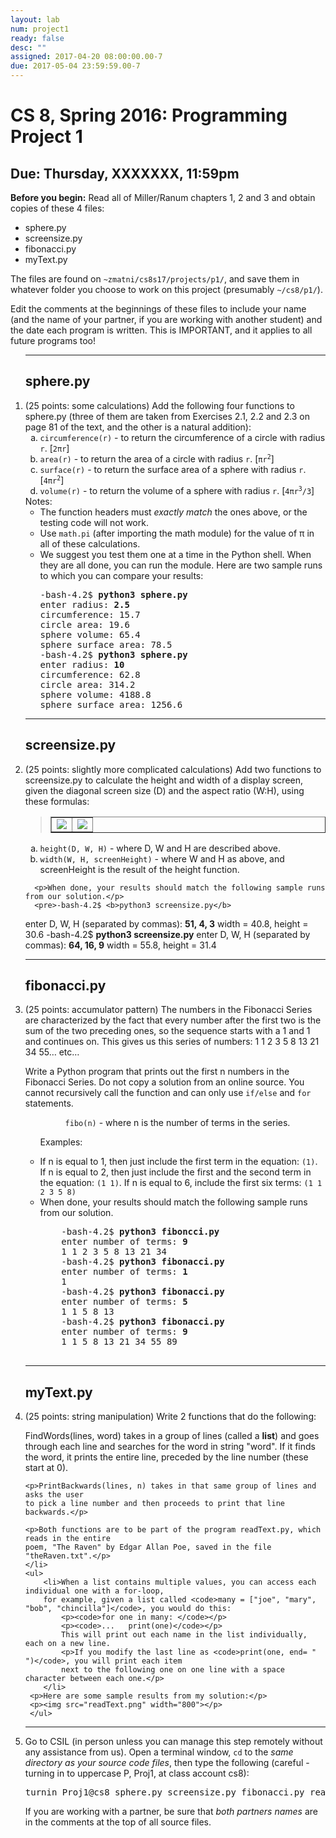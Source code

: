```yaml
---
layout: lab
num: project1
ready: false
desc: ""
assigned: 2017-04-20 08:00:00.00-7
due: 2017-05-04 23:59:59.00-7
---
```

<div markdown="1">

<h1>CS 8, Spring 2016: Programming Project 1</h1>
<h2>Due: Thursday, XXXXXXX, 11:59pm</h2>

<strong>Before you begin:</strong>
Read all of Miller/Ranum chapters 1, 2 and 3 and obtain copies of these 4 files:
<ul>
    <li>sphere.py</li>
    <li>screensize.py</li>
    <li>fibonacci.py</li>
    <li>myText.py</li>
</ul>
	
The files are found on <code>~zmatni/cs8s17/projects/p1/</code>, and save
them in whatever folder you choose to work on this project (presumably <code>~/cs8/p1/</code>).
  
Edit the comments at the beginnings of these files to include your name (and the name of your partner, 
if you are working with another student) and the date each program is written.
This is IMPORTANT, and it applies to all future programs too!

<ol>

<hr>
<!-- PART 1-->
<h2>sphere.py</h2>
  <li>(25 points: some calculations) Add the following four functions to sphere.py (three of them are taken from
      Exercises 2.1, 2.2 and 2.3 on page 81 of the text, and the other is a natural addition):
    <ol type="a">
      <li><code>circumference(r)</code> - to return the circumference of a circle with radius
          <code>r</code>. [<code>2&pi;r</code>]</li>
      <li><code>area(r)</code> - to return the area of a circle with radius <code>r</code>.
          [<code>&pi;r<sup>2</sup></code>]</li>
      <li><code>surface(r)</code> - to return the surface area of a sphere with radius
          <code>r</code>. [<code>4&pi;r<sup>2</sup></code>]</li>
      <li><code>volume(r)</code> - to return the volume of a sphere with radius
          <code>r</code>. [<code>4&pi;r<sup>3</sup>/3</code>]</li>
    </ol>
    Notes:
    <ul type="circle">
      <li>The function headers must <em>exactly match</em> the ones above, or the testing code
          will not work.</li>
      <li>Use <code>math.pi</code> (after importing the math module) for the value of &pi; in all of
          these calculations.</li>
      <li>We suggest you test them one at a time in the Python shell. When they are all done, you
          can run the module. Here are two sample runs to which you can compare your results:
      <pre>-bash-4.2$ <b>python3 sphere.py</b> 
enter radius: <b>2.5</b>
circumference: 15.7
circle area: 19.6
sphere volume: 65.4
sphere surface area: 78.5
-bash-4.2$ <b>python3 sphere.py</b> 
enter radius: <b>10</b>
circumference: 62.8
circle area: 314.2
sphere volume: 4188.8
sphere surface area: 1256.6</pre></li>
    </ul>

<hr>
<!-- PART 2-->
<h2>screensize.py</h2>
  <li>(25 points: slightly more complicated calculations) Add two functions to screensize.py to calculate the height and width of a display
      screen, given the diagonal screen size (D) and the aspect ratio (W:H), using these formulas:
      <blockquote><table border="1" cellpadding="5"><tr>
      <td width="50%"><img src="heighteq.png"></td>
      <td width="50%"><img src="widtheq.png"></td>
      </tr></table></blockquote>
      <ol type="a">
        <li><code>height(D, W, H)</code> - where D, W and H are described above.</li>
        <li><code>width(W, H, screenHeight)</code> - where W and H as above, and screenHeight is the result of
           the height function.</li>
      </ol>

      <p>When done, your results should match the following sample runs from our solution.</p>
      <pre>-bash-4.2$ <b>python3 screensize.py</b> 
enter D, W, H (separated by commas): <b>51, 4, 3</b>
width = 40.8, height = 30.6
-bash-4.2$ <b>python3 screensize.py</b> 
enter D, W, H (separated by commas): <b>64, 16, 9</b>
width = 55.8, height = 31.4</pre></li>

<hr>
<!-- PART 3-->
<h2>fibonacci.py</h2>
  <li>(25 points: accumulator pattern) The numbers in the Fibonacci Series are characterized by the fact that 
  every number after the first two is the sum of the two preceding ones, so the sequence starts with a 1 and 1 
  and continues on. This gives us this series of numbers: 1 1 2 3 5 8 13 21 34 55… etc…
  <p>Write a Python program that prints out the first n numbers in the Fibonacci Series. Do not copy a solution from 
  an online source. You cannot recursively call the function and can only use <code>if/else</code> and <code>for</code> statements.</p>

<ul type="circle">
     <dl><dd><code>fibo(n)</code> - where n is the number of terms in the series.</dd></dl>
	 <p>Examples:</p>
     <li>If n is equal to 1, then just include the first term in the equation: <code>(1)</code>.
         If n is equal to 2, then just include the first and the second term in the equation: <code>(1 1)</code>.
         If n is equal to 6, include the first six terms: <code>(1 1 2 3 5 8)</code>
     </li>
     <li>When done, your results should match the following sample runs from our solution.
     <pre>
	-bash-4.2$ <strong>python3 fiboncci.py</strong> 
	enter number of terms: <b>9</b>
	1 1 2 3 5 8 13 21 34
	-bash-4.2$ <strong>python3 fibonacci.py</strong>
	enter number of terms: <b>1</b> 
	1
	-bash-4.2$ <strong>python3 fibonacci.py</strong>
	enter number of terms: <b>5</b>
	1 1 5 8 13
	-bash-4.2$ <strong>python3 fibonacci.py</strong>
	enter number of terms: <b>9</b>
	1 1 5 8 13 21 34 55 89
	</pre>
	</li>
</ul>

<hr>
<!-- PART 4-->
<h2>myText.py</h2>
  	<li>(25 points: string manipulation) Write 2 functions that do the following:
  	<p>FindWords(lines, word) takes in a group of lines (called a <b>list</b>) 
	and goes through each line and searches for the word in string "word". If it finds 
	the word, it prints the entire line, preceded by the line number (these start at 0).</p>
	
	<p>PrintBackwards(lines, n) takes in that same group of lines and asks the user 
	to pick a line number and then proceeds to print that line backwards.</p>

	<p>Both functions are to be part of the program readText.py, which reads in the entire 
	poem, "The Raven" by Edgar Allan Poe, saved in the file "theRaven.txt".</p>
    </li>
    <ul>
        <li>When a list contains multiple values, you can access each individual one with a for-loop, 
		for example, given a list called <code>many = ["joe", "mary", "bob", "chincilla"]</code>, you would do this: 
			<p><code>for one in many: </code></p>
			<p><code>...   print(one)</code></p>
			This will print out each name in the list individually, each on a new line.
       		<p>If you modify the last line as <code>print(one, end= " ")</code>, you will print each item 
			next to the following one on one line with a space character between each one.</p> 
        </li>
     <p>Here are some sample results from my solution:</p>
	 <p><img src="readText.png" width="800"></p>
     </ul>

<hr>
  <li>Go to CSIL (in person unless you can manage this step remotely without any
      assistance from us). Open a terminal window, <code>cd</code> to the
      <em>same directory as your source code files</em>, then type the following (careful -
      turning in to uppercase P, Proj1, at class account cs8):
      <pre>turnin Proj1@cs8 sphere.py screensize.py fibonacci.py readText.py theRaven.txt</pre>
      If you are working with a partner, be sure that <em>both partners names</em> are in the
      comments at the top of all source files.</li>
</ol>
</div>

